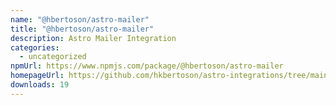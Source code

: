 ```yaml
---
name: "@hbertoson/astro-mailer"
title: "@hbertoson/astro-mailer"
description: Astro Mailer Integration
categories:
  - uncategorized
npmUrl: https://www.npmjs.com/package/@hbertoson/astro-mailer
homepageUrl: https://github.com/hkbertoson/astro-integrations/tree/main/packages/astro-mailer
downloads: 19
---
```

